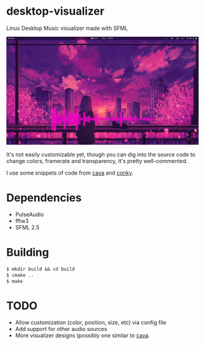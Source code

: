 # desktop-visualizer
Linux Desktop Music visualizer made with SFML

![](screenshot.png)

It's not easily customizable yet, though you can dig into the source code to change colors, framerate and transparency, it's pretty well-commented.

I use some snippets of code from [cava](https://github.com/karlstav/cava) and [conky](https://github.com/brndnmtthws/conky).

# Dependencies

 - PulseAudio
 - fftw3
 - SFML 2.5

# Building

```
$ mkdir build && cd build
$ cmake ..
$ make
```

# TODO

 - Allow customization (color, position, size, etc) via config file
 - Add support for other audio sources
 - More visualizer designs (possibly one similar to [cava](https://github.com/karlstav/cava).
